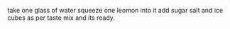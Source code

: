 take one glass of water squeeze one leomon into it add sugar salt and ice cubes as per taste mix and its ready.